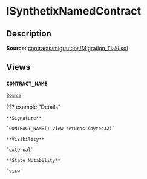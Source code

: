 # ISynthetixNamedContract

## Description

**Source:** [contracts/migrations/Migration_Tiaki.sol](https://github.com/Synthetixio/synthetix/tree/v2.76.1/contracts/migrations/Migration_Tiaki.sol)

## Views

### `CONTRACT_NAME`

<sub>[Source](https://github.com/Synthetixio/synthetix/tree/v2.76.1/contracts/migrations/Migration_Tiaki.sol#L9)</sub>

??? example "Details"

    **Signature**

    `CONTRACT_NAME() view returns (bytes32)`

    **Visibility**

    `external`

    **State Mutability**

    `view`
